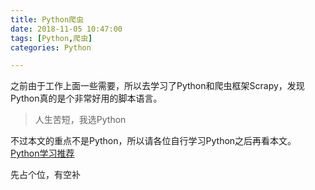 ```yaml
---
title: Python爬虫
date: 2018-11-05 10:47:00
tags: [Python,爬虫]
categories: Python

---
```

之前由于工作上面一些需要，所以去学习了Python和爬虫框架Scrapy，发现Python真的是个非常好用的脚本语言。  

> 人生苦短，我选Python  

不过本文的重点不是Python，所以请各位自行学习Python之后再看本文。  
[Python学习推荐](http://www.runoob.com/python/python-tutorial.html "http://www.runoob.com/python/python-tutorial.html")  

先占个位，有空补